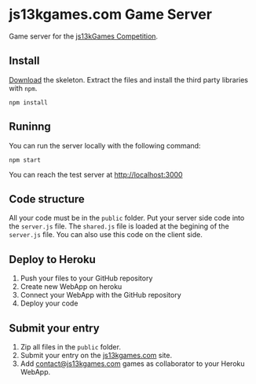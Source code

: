 # js13kgames.com Game Server

Game server for the [js13kGames Competition](http://js13kgames.com/).

## Install

[Download](https://github.com/js13kgames/js13kserver/archive/master.zip) the skeleton.
Extract the files and install the third party libraries with `npm`. 

    npm install

## Runinng

You can run the server locally with the following command:

    npm start

You can reach the test server at [http://localhost:3000](http://localhost:3000)

## Code structure

All your code must be in the `public` folder. Put your server side code into 
the `server.js` file. The `shared.js` file is loaded at the begining of the
`server.js` file. You can also use this code on the client side.

## Deploy to Heroku

1. Push your files to your GitHub repository
2. Create new WebApp on heroku
3. Connect your WebApp with the GitHub repository
4. Deploy your code 

## Submit your entry

1. Zip all files in the `public` folder.
2. Submit your entry on the [js13kgames.com](http://js13kgames.com) site.
3. Add [contact@js13kgames.com](mailto:contact@js13kgames.com) games as collaborator to your Heroku WebApp.